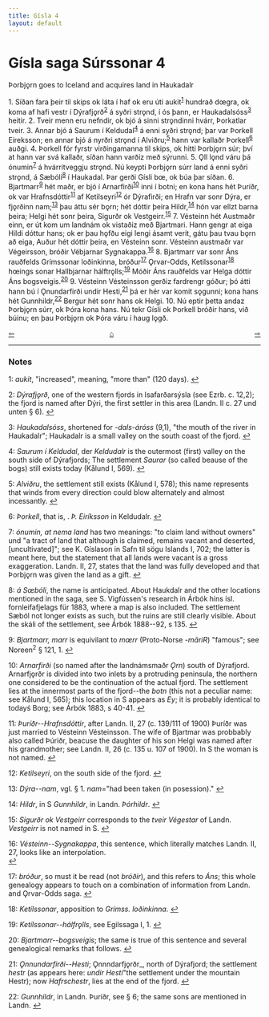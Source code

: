 ```yaml
---
title: Gísla 4
layout: default
---
```


# Gísla saga Súrssonar 4

Þorbj&#x1EB;rn goes to Iceland and acquires land in Haukadalr

1\. Síðan fara þeir til skips ok láta í haf ok eru úti aukit<sup id="a1">[1](#myfootnote1)</sup> hundrað d&oelig;gra, ok koma af hafi vestr í Dýrafj&#x1EB;rð<sup id="a2">[2](#myfootnote2)</sup> á syðri str&#x1EB;nd, í ós þann, er Haukadalsóss<sup id="a3">[3](#myfootnote3)</sup> heitir. 2. Tveir menn eru nefndir, ok bjó á sinni str&#x1EB;ndinni hvárr, Þorkatlar tveir. 3. Annar bjó á Saurum í Keldudal<sup id="a4">[4](#myfootnote4)</sup> á enni syðri str&#x1EB;nd; þar var Þorkell Eireksson; en annar bjó á nyrðri str&#x1EB;nd í Alviðru;<sup id="a5">[5](#myfootnote5)</sup> hann var kallaðr Þorkell<sup id="a6">[6](#myfootnote6)</sup> auðgi. 4. Þorkell fór fyrstr virðingamanna til skips, ok hitti Þorbj&#x1EB;rn súr; því at hann var svá kallaðr, síðan hann varðiz með sýrunni. 5. Ǫll l&#x1EB;nd váru þá ónumin<sup id="a7">[7](#myfootnote7)</sup> á hvárritveggju str&#x1EB;nd. Nú keypti Þorbj&#x1EB;rn súrr land á enni syðri str&#x1EB;nd, á Sæbóli<sup id="a8">[8](#myfootnote8)</sup> í Haukadal. Þar gerði Gísli b&oelig;, ok búa þar síðan. 6. Bjartmarr<sup id="a9">[9](#myfootnote9)</sup> hét maðr, er bjó í Arnarfirði<sup id="a10">[10](#myfootnote10)</sup> inni í botni; en kona hans hét Þuríðr, ok var Hrafnsdóttir<sup id="a11">[11](#myfootnote11)</sup> af Ketilseyri<sup id="a12">[12](#myfootnote12)</sup> ór Dýrafirði; en Hrafn var sonr Dýra, er fj&#x1EB;rðinn nam;<sup id="a13">[13](#myfootnote13)</sup> þau áttu sér b&#x1EB;rn; hét dóttir þeira Hildr,<sup id="a14">[14](#myfootnote14)</sup> hón var ellzt barna þeira; Helgi hét sonr þeira, Sigurðr ok Vestgeirr.<sup id="a15">[15](#myfootnote15)</sup> 7. Vésteinn hét Austmaðr einn, er út kom um landnám ok vistaðiz með Bjartmari. Hann gengr at eiga Hildi dóttur hans; ok er þau h&#x1EB;fðu eigi lengi ásamt verit, gátu þau tvau b&#x1EB;rn að eiga, Auður hét dóttir þeira, en Vésteinn sonr. Vésteinn austmaðr var Végeirsson, bróðir Vébjarnar Sygnakappa.<sup id="a16">[16](#myfootnote16)</sup> 8. Bjartmarr var sonr Áns rauðfelds Grímssonar loðinkinna, bróður<sup id="a17">[17](#myfootnote17)</sup> Ǫrvar-Odds, Ketilssonar<sup id="a8">[18](#myfootnote18)</sup> h&oelig;ings sonar Hallbjarnar hálftr&#x1EB;lls;<sup id="a19">[19](#myfootnote19)</sup> Móðir Áns rauðfelds var Helga dóttir Áns bogsveigis.<sup id="a20">[20](#myfootnote20)</sup> 9. Vésteinn Vésteinsson gerðiz fardrengr góður; þó átti hann bú í Ǫnundarfirði undir Hesti,<sup id="a21">[21](#myfootnote21)</sup> þá er hér var komit s&#x1EB;gunni; kona hans hét Gunnhildr,<sup id="a22">[22](#myfootnote22)</sup> Bergur hét sonr hans ok Helgi. 10. Nú eptir þetta andaz Þorbj&#x1EB;rn súrr, ok Þóra kona hans. Nú tekr Gísli ok Þorkell bróðir hans, við búinu; en þau Þorbj&#x1EB;rn ok Þóra váru í haug l&#x1EB;gð.

<div style="float: left"><a href="http://rcblack.net/Gisla_saga/Gisla_3">⇦</a></div>
<div style="float: right"><a href="http://rcblack.net/Gisla_saga/Gisla_5">⇨</a></div>
<div style="margin: 0 auto; width: 100px;"><a href="http://rcblack.net/Gisla_saga/Gisla_home">&#8962;</a></div>

---

### Notes

<a name="myfootnote1" id="f1">1</a>:
 _aukit_, "increased", meaning, "more than" (120 days).
[↩](#a1)

<a name="myfootnote2" id="f2">2</a>:
_Dýrafj&#x1EB;rð_, one of the western fjords in Isafarðarsýsla (see Ezrb. c. 12,2); the fjord is named after Dýri, the first settler in this area (Landn. II c. 27 und unten § 6).
[↩](#a2)

<a name="myfootnote3" id="f3">3</a>:
 _Haukadalsóss_, shortened for _-dals-áróss_ (9,1), "the mouth of the river in Haukadalr"; Haukadalr is a small valley on the south coast of the fjord.
[↩](#a3)

<a name="myfootnote4" id="f4">4</a>:
 _Saurum í Keldudal_, der _Keldudalr_ is the outermost (first) valley on the south side of Dýrafjords; The settlement _Saurar_ (so called beause of the bogs) still exists today (Kålund I, 569).
[↩](#a4)

<a name="myfootnote5" id="f5">5</a>:
 _Alviðru_, the settlement still exists (Kålund I, 578); this name represents that winds from every direction could blow alternately and almost incessantly.
[↩](#a5)

<a name="myfootnote6" id="f6">6</a>:
 _Þorkell_, that is, . _Þ. Eiríksson_ in Keldudalr.
[↩](#a6)

<a name="myfootnote7" id="f7">7</a>:
 _ónumin, at nema land_ has two meanings: "to claim land without owners" und "a tract of land that although is claimed, remains vacant and deserted, [uncultivated]"; see K. Gíslason in Safn til sögu Islands I, 702; the latter is meant here, but the statement that all lands were vacant is a gross exaggeration. Landn. II, 27, states that the land was fully developed and that Þorbj&#x1EB;rn was given the land as a gift.
[↩](#a7)

<a name="myfootnote8" id="f8">8</a>:
 _á S&oelig;bóli_, the name is anticipated. About Haukdalr and the other locations mentioned in the saga, see S. Vigfússen's research in Árbók hins ísl. fornleifafjelags für 1883, where a map is also included. The settlement Sæból not longer exists as such, but the ruins are still clearly visible. About the skáli of the settlement, see Árbók 1888--92, s 135.
[↩](#a8)

<a name="myfootnote9" id="f9">9</a>:
 _Bjartmarr, marr_ is equivilant to _m&oelig;rr_ (Proto-Norse -_m&amacr;riR_) "famous"; see Noreen<sup>2</sup> &sect; 121, 1.
[↩](#a9)

<a name="myfootnote10" id="f10">10</a>:
 _Arnarfirði_ (so named after the landnámsmaðr _Ǫrn_) south of Dýrafjord. Arnarfj&#x1EB;rðr is divided into two inlets by a protruding peninsula, the northern one considered to be the continuation of the actual fjord. The settlement lies at the innermost parts of the fjord--the _botn_ (this not a peculiar name: see Kålund I, 565); this location in S appears as _Ey_; it is probably identical to todayś Borg; see Árbók 1883, s 40-41.
[↩](#a10)

<a name="myfootnote11" id="f11">11</a>:
 _Þuríðr--Hrafnsdóttir_, after Landn. II, 27 (c. 139/111 of 1900) Þuríðr was just married to Vésteinn Vésteinsson. The wife of Bjartmar was probbably also called Þúriðr, beacuse the daughter of his son Helgi was named after his grandmother; see Landn. II, 26 (c. 135 u. 107 of 1900). In S the woman is not named.
[↩](#a11)

<a name="myfootnote12" id="f12">12</a>:
 _Ketilseyri_, on the south side of the fjord.
[↩](#a12)

<a name="myfootnote13" id="f13">13</a>:
 _Dýra--nam_, vgl. &sect; 1. _nam_="had been taken (in posession)."
[↩](#a13)

<a name="myfootnote14" id="f14">14</a>:
 _Hildr_, in S _Gunnhildr_, in Landn. _Þórhildr_.
[↩](#a14)

<a name="myfootnote15" id="f15">15</a>:
 _Sigurðr ok Vestgeirr_ corresponds to the _tveir Végestar_ of Landn. _Vestgeirr_ is not named in S.
[↩](#a15)

<a name="myfootnote16" id="f16">16</a>:
 _Vésteinn--Sygnakappa_, this sentence, which literally matches Landn. II, 27, looks like an interpolation.  
[↩](#a16)

<a name="myfootnote17" id="f17">17</a>:
 _bróður_, so must it be read (not _bróðir_), and this refers to _Áns_; this whole genealogy appears to touch on a combination of information from Landn. and Ǫrvar-Odds saga.
 [↩](#a17)

 <a name="myfootnote18" id="f18">18</a>:
  _Ketílssonar_, apposition to _Grímss. loðinkinna_.
 [↩](#a18)

 <a name="myfootnote19" id="f19">19</a>:
  _Ketílssonar--hálfr&#x1EB;lls_, see Egilssaga I, 1.
 [↩](#a19)

<a name="myfootnote20" id="f20">20</a>:
 _Bjartmarr--bogsveigis_; the same is true of this sentence and several genealogical remarks that follows.
[↩](#a20)

<a name="myfootnote21" id="f21">21</a>:
 _Ǫnnundarfirði--Hesti_; Ǫnnndarfj&#x1EB;rðr_, north of Dýrafjord; the settlement _hestr_ (as appears here: _undir Hesti_"the settlement under the mountain Hestr); now _Hafrschestr_, lies at the end of the fjord.
[↩](#a21)

<a name="myfootnote22" id="f22">22</a>:
 _Gunnhildr_, in Landn. Þuríðr, see &sect; 6; the same sons are mentioned in Landn.
[↩](#a22)

